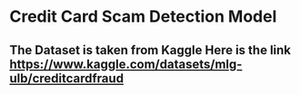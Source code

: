 # Credit Card Scam Detection Model

## The Dataset is taken from Kaggle Here is the link https://www.kaggle.com/datasets/mlg-ulb/creditcardfraud
